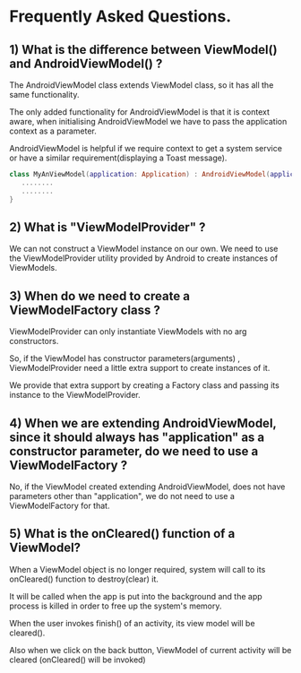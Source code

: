 # Frequently Asked Questions.
## 1) What is the difference between ViewModel() and AndroidViewModel() ?


The AndroidViewModel class extends ViewModel class, so it has all the same functionality.

The only added functionality for AndroidViewModel is that it is context aware, when initialising AndroidViewModel we have to pass the application context as a parameter.

AndroidViewModel is helpful if we require context to get a system service or have a similar requirement(displaying a Toast message).

```kotlin
class MyAnViewModel(application: Application) : AndroidViewModel(application) {
   ........
   ........
}
```

## 2) What is "ViewModelProvider" ?


We can not construct a ViewModel instance on our own. We need to use the ViewModelProvider utility provided by Android to create instances of ViewModels.



## 3) When do we need to create a ViewModelFactory class ?


ViewModelProvider can only instantiate ViewModels with no arg constructors.

So, if the ViewModel has constructor parameters(arguments) , ViewModelProvider need a little extra support to create instances of it.

We provide that extra support by creating a Factory class and passing its instance to the ViewModelProvider.



## 4) When we are extending AndroidViewModel, since it should always has "application" as a constructor parameter, do we need to use a ViewModelFactory ?
No, if the ViewModel created extending AndroidViewModel, does not have parameters other than "application", we do not need to use a ViewModelFactory for that.



## 5) What is the onCleared() function of a ViewModel?
  When a ViewModel object is no longer required, system will call to its onCleared() function to destroy(clear) it.

   It will be called when the app is put into the background and the app process is killed in order to free up the system's memory.

   When the user invokes finish() of an activity, its view model will be cleared().

   Also when we click on the back button, ViewModel of current activity will be cleared (onCleared() will be invoked)